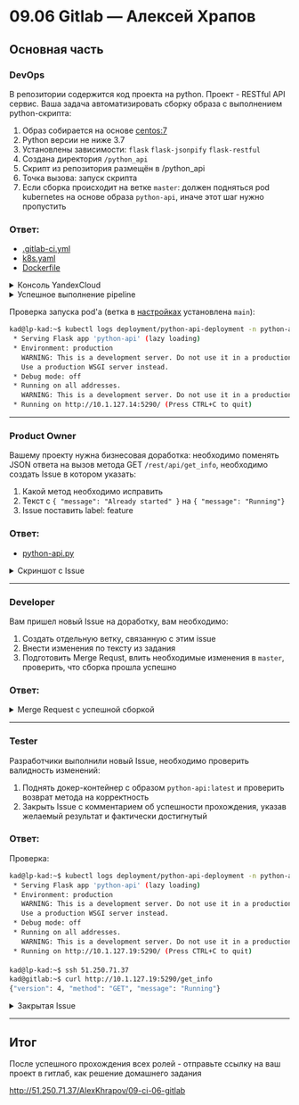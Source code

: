 # 09.06 Gitlab — Алексей Храпов

## Основная часть

### DevOps

В репозитории содержится код проекта на python. Проект - RESTful API сервис. Ваша задача автоматизировать сборку образа с выполнением python-скрипта:
1. Образ собирается на основе [centos:7](https://hub.docker.com/_/centos?tab=tags&page=1&ordering=last_updated)
2. Python версии не ниже 3.7
3. Установлены зависимости: `flask` `flask-jsonpify` `flask-restful`
4. Создана директория `/python_api`
5. Скрипт из репозитория размещён в /python_api
6. Точка вызова: запуск скрипта
7. Если сборка происходит на ветке `master`: должен подняться pod kubernetes на основе образа `python-api`, иначе этот шаг нужно пропустить

### Ответ:

- [.gitlab-ci.yml](./src/files/task1/gitlab-ci.yml)
- [k8s.yaml](./src/files/task1/k8s.yaml)
- [Dockerfile](./src/files/task1/Dockerfile)

<details><summary>Консоль YandexCloud</summary>

![](./src/screenshots/task1-1.png)

</details>
<details><summary>Успешное выполнение pipeline</summary>

![](./src/screenshots/task1-2.png)

</details>

Проверка запуска pod'а (ветка в [настройках](./src/files/task1/gitlab-ci.yml) установлена `main`):

```bash
kad@lp-kad:~$ kubectl logs deployment/python-api-deployment -n python-api
 * Serving Flask app 'python-api' (lazy loading)
 * Environment: production
   WARNING: This is a development server. Do not use it in a production deployment.
   Use a production WSGI server instead.
 * Debug mode: off
 * Running on all addresses.
   WARNING: This is a development server. Do not use it in a production deployment.
 * Running on http://10.1.127.14:5290/ (Press CTRL+C to quit)
```


---

### Product Owner

Вашему проекту нужна бизнесовая доработка: необходимо поменять JSON ответа на вызов метода GET `/rest/api/get_info`, необходимо создать Issue в котором указать:
1. Какой метод необходимо исправить
2. Текст с `{ "message": "Already started" }` на `{ "message": "Running"}`
3. Issue поставить label: feature

### Ответ:

- [python-api.py](./src/files/task2/python-api.py)

<details><summary>Скриншот с Issue</summary>

![](./src/screenshots/task2.png)

</details>

---

### Developer

Вам пришел новый Issue на доработку, вам необходимо:
1. Создать отдельную ветку, связанную с этим issue
2. Внести изменения по тексту из задания
3. Подготовить Merge Requst, влить необходимые изменения в `master`, проверить, что сборка прошла успешно

### Ответ:

<details><summary>Merge Request с успешной сборкой</summary>

![](./src/screenshots/task3.png)

</details>

---

### Tester

Разработчики выполнили новый Issue, необходимо проверить валидность изменений:
1. Поднять докер-контейнер с образом `python-api:latest` и проверить возврат метода на корректность
2. Закрыть Issue с комментарием об успешности прохождения, указав желаемый результат и фактически достигнутый

### Ответ:

Проверка:
```bash
kad@lp-kad:~$ kubectl logs deployment/python-api-deployment -n python-api
 * Serving Flask app 'python-api' (lazy loading)
 * Environment: production
   WARNING: This is a development server. Do not use it in a production deployment.
   Use a production WSGI server instead.
 * Debug mode: off
 * Running on all addresses.
   WARNING: This is a development server. Do not use it in a production deployment.
 * Running on http://10.1.127.19:5290/ (Press CTRL+C to quit)

kad@lp-kad:~$ ssh 51.250.71.37
kad@gitlab:~$ curl http://10.1.127.19:5290/get_info
{"version": 4, "method": "GET", "message": "Running"}
```

<details><summary>Закрытая Issue</summary>

![](./src/screenshots/task4.png)

</details>

---

## Итог

После успешного прохождения всех ролей - отправьте ссылку на ваш проект в гитлаб, как решение домашнего задания

http://51.250.71.37/AlexKhrapov/09-ci-06-gitlab


